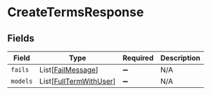 # CreateTermsResponse


## Fields

| Field                                                             | Type                                                              | Required                                                          | Description                                                       |
| ----------------------------------------------------------------- | ----------------------------------------------------------------- | ----------------------------------------------------------------- | ----------------------------------------------------------------- |
| `fails`                                                           | List[[FailMessage](../../models/shared/failmessage.md)]           | :heavy_minus_sign:                                                | N/A                                                               |
| `models`                                                          | List[[FullTermWithUser](../../models/shared/fulltermwithuser.md)] | :heavy_minus_sign:                                                | N/A                                                               |